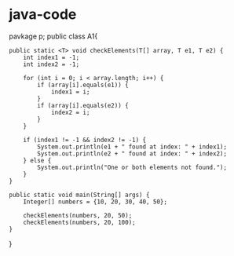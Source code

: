 # java-code
pavkage p;
public class A1{

    public static <T> void checkElements(T[] array, T e1, T e2) {
        int index1 = -1;
        int index2 = -1;

        for (int i = 0; i < array.length; i++) {
            if (array[i].equals(e1)) {
                index1 = i;
            }
            if (array[i].equals(e2)) {
                index2 = i;
            }
        }

        if (index1 != -1 && index2 != -1) {
            System.out.println(e1 + " found at index: " + index1);
            System.out.println(e2 + " found at index: " + index2);
        } else {
            System.out.println("One or both elements not found.");
        }
    }

    public static void main(String[] args) {
        Integer[] numbers = {10, 20, 30, 40, 50};

        checkElements(numbers, 20, 50);  
        checkElements(numbers, 20, 100);  
    }
}
